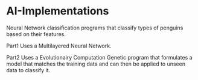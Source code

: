 # AI-Implementations
Neural Network classification programs that classify types of penguins based on their features.

Part1 Uses a Multilayered Neural Network.

Part2 Uses a Evolutionairy Computation Genetic program that formulates a model that matches the training data and can then be applied to unseen data
to classify it.
